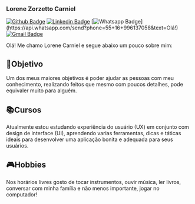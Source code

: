 ### Lorene Zorzetto Carniel
[![Github Badge](https://img.shields.io/badge/-Github-000?style=flat-square&logo=Github&logoColor=white&link=https://github.com/lorenecarniel)](https://github.com/lorenecarniel)
[![Linkedin Badge](https://img.shields.io/badge/-LinkedIn-blue?style=flat-square&logo=Linkedin&logoColor=white&link=https://www.linkedin.com/in/lorenecarniel/)](https://www.linkedin.com/in/lorenecarniel/)
[![Whatsapp Badge](https://img.shields.io/badge/-Whatsapp-4CA143?style=flat-square&labelColor=4CA143&logo=whatsapp&logoColor=white&link=https://api.whatsapp.com/send?phone=55+16+996137058&text=Olá!)](https://api.whatsapp.com/send?phone=55+16+996137058&text=Olá!)
[![Gmail Badge](https://img.shields.io/badge/-Gmail-c14438?style=flat-square&logo=Gmail&logoColor=white&link=mailto:lorene.carniel@gmail.com)](mailto:lorene.carniel@gmail.com)

Olá! Me chamo Lorene Carniel e segue abaixo um pouco sobre mim:

## 🚀Objetivo
Um dos meus maiores objetivos é poder ajudar as pessoas com meu conhecimento, realizando feitos que mesmo com poucos detalhes, pode equivaler muito para alguém.

## 📚Cursos
Atualmente estou estudando experiência do usuário (UX) em conjunto com design de interface (UI), aprendendo varias ferramentas, dicas e táticas ideais para desenvolver uma aplicação bonita e adequada para seus usuários.

## 🎮Hobbies
Nos horários livres gosto de tocar instrumentos, ouvir música, ler livros, conversar com minha família e não menos importante, jogar no computador! 
